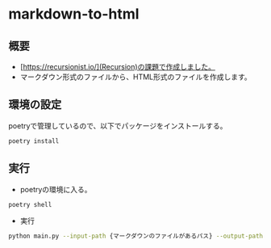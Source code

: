 # markdown-to-html
## 概要
- [https://recursionist.io/](Recursion)の課題で作成しました。
- マークダウン形式のファイルから、HTML形式のファイルを作成します。

## 環境の設定
poetryで管理しているので、以下でパッケージをインストールする。
```bash
poetry install
```

## 実行
- poetryの環境に入る。
```bash
poetry shell
```

- 実行
```bash
python main.py --input-path {マークダウンのファイルがあるパス} --output-path {作成したHTMLファイルを置くパス}
```
